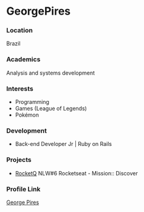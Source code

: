 
# GeorgePires

### Location

Brazil

### Academics

Analysis and systems development

### Interests

- Programming
- Games (League of Legends)
- Pokémon

### Development

- Back-end Developer Jr | Ruby on Rails

### Projects

- [RocketQ](https://github.com/GeorgePires/nlw-RocketQ) NLW#6 Rocketseat - Mission:: Discover

### Profile Link

[George Pires](https://github.com/GeorgePires)


